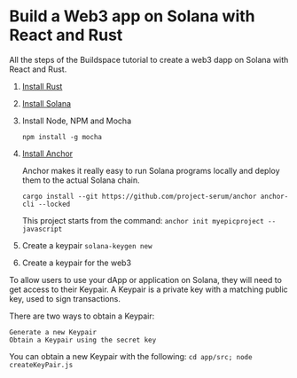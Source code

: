 # Build a Web3 app on Solana with React and Rust

All the steps of the Buildspace tutorial to create a web3 dapp on Solana with React and Rust.

1. [Install Rust](https://doc.rust-lang.org/book/ch01-01-installation.html)

2. [Install Solana](https://docs.solana.com/cli/install-solana-cli-tools#use-solanas-install-tool)

3. Install Node, NPM and Mocha  

    `npm install -g mocha`

4. [Install Anchor](https://project-serum.github.io/anchor/getting-started/installation.html#install-anchor)

    Anchor makes it really easy to run Solana programs locally and deploy them to the actual Solana chain.

    `cargo install --git https://github.com/project-serum/anchor anchor-cli --locked`

    This project starts from the command:
    `anchor init myepicproject --javascript`


5. Create a keypair
`solana-keygen new`

6. Create a keypair for the web3 

To allow users to use your dApp or application on Solana, they will need to get access to their Keypair. A Keypair is a private key with a matching public key, used to sign transactions.

There are two ways to obtain a Keypair:

    Generate a new Keypair
    Obtain a Keypair using the secret key

You can obtain a new Keypair with the following: `cd app/src; node createKeyPair.js`